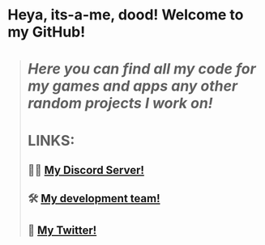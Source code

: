 # **Heya, its-a-me, dood! Welcome to my GitHub!**
> # *Here you can find all my code for my games and apps any other random projects I work on!*
> 
> # **LINKS:**
> ## 👨‍💻 [My Discord Server!](https://discord.gg/GW4uAx6fvv)
> ##
> ## 🛠 [My development team!](https://github.com/doodvelopment-Inc)
> ##
> ## 💬 [My Twitter!](https://twitter.com/itsamedood)
